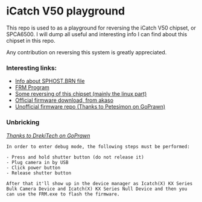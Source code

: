 # iCatch V50 playground
This repo is used to as a playground for reversing the iCatch V50 chipset, or SPCA6500. I will dump all useful and interesting info I can find about this chipset in this repo.

Any contribution on reversing this system is greatly appreciated.


### Interesting links:
* [Info about SPHOST.BRN file](https://www.goprawn.com/forum/sunplus-cams/10333-icatch-sunplus-firmware-hacks)
* [FRM Program](https://www.goprawn.com/forum/sunplus-cams/748-hack-mod-eken-h9-firmware-using-frm)
* [Some reversing of this chipset (mainly the linux part)](https://github.com/mheistermann/spca-fun)
* [Official firmware download, from akaso](http://akaso.net/firmware/AKASO_V50_Pro_20180802_V4.rar)
* [Unofficial firmware repo (Thanks to Petesimon on GoPrawn)](https://my.pcloud.com/publink/show?code=GDkrtalK)


### Unbricking
[*Thanks to DrekiTech on GoPrawn*](https://www.goprawn.com/forum/sunplus-cams/5859-sunplus-v50-soc?p=9886#post9886)

```
In order to enter debug mode, the following steps must be performed:

- Press and hold shutter button (do not release it)
- Plug camera in by USB
- Click power button
- Release shutter button

After that it'll show up in the device manager as Icatch(X) KX Series Bulk Camera Device and Icatch(X) KX Series Null Device and then you can use the FRM.exe to flash the firmware.
```
